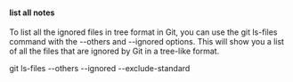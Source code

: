 #### list all notes
To list all the ignored files in tree format in Git, you can use the git ls-files command with the --others and --ignored options. This will show you a list of all the files that are ignored by Git in a tree-like format.

git ls-files --others --ignored --exclude-standard

